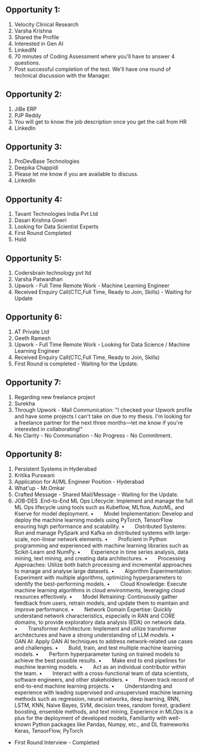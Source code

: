 ## Opportunity 1:

1. Velocity Clinical Research
2. Varsha Krishna
3. Shared the Profile
4. Interested in Gen AI
5. LinkedIN
6. 70 minutes of Coding Assessment where you'll have to answer 4 questions.
7. Post successful completion of the test. We'll have one round of technical discussion with the Manager.


## Opportunity 2:

1. JiBe ERP
2. PJP Reddy
3. You will get to know the job description once you get the call from HR
4. LinkedIn

 ## Opportunity 3: 
 
1. ProDevBase Technologies
2. Deepika Chappidi
3. Please let me know if you are available to discuss.
4. LinkedIn

## Opportunity 4:
1. Tavant Technologies India Pvt Ltd
2. Dasari Krishna Gowri
3. Looking for Data Scientist Experts
4. First Round Completed
5. Hold

## Opportunity 5:
1. Codersbrain technology pvt ltd 
2. Varsha Patwardhan
3. Upwork - Full Time Remote Work - Machine Learning Engineer
4. Received Enquiry Call(CTC,Full Time, Ready to Join, Skills) - Waiting for Update

## Opportunity 6:
1. AT Private Ltd
2. Geeth Ramesh
3. Upwork - Full Time Remote Work - Looking for Data Science / Machine Learning Engineer
4. Received Enquiry Call(CTC,Full Time, Ready to Join, Skills)
5. First Round is completed -  Waiting for the Update.

## Opportunity 7:
1. Regarding new freelance project
2. Surekha
3. Through Upwork - Mail Communication: "I checked your Upwork profile and have some projects I can't take on due to my thesis. I'm looking for a freelance partner for the next three months—let me know if you're interested in collaborating!"
4. No Clarity -  No Communiation - No Progress - No Commitment.
   
## Opportunity 8:
1. Persistent Systems in Hyderabad
2. Kritika Purswani
3. Application for AI/ML Engineer Position - Hyderabad
4. What'up  - Mr.Omkar
5. Crafted Message - Shared Mail/Message - Waiting for the Update.
6. JOB-DES
 .End-to-End ML Ops Lifecycle: Implement and manage the full ML Ops lifecycle using tools such as Kubeflow, MLflow, AutoML, and Kserve for model deployment.
•  Model Implementation: Develop and deploy the machine learning models using PyTorch, TensorFlow ensuring high performance and scalability.
•  Distributed Systems: Run and manage PySpark and Kafka on distributed systems with large-scale, non-linear network elements.
•  Proficient in Python programming and experienced with machine learning libraries such as Scikit-Learn and NumPy.
•  Experience in time series analysis, data mining, text mining, and creating data architectures.
•  Processing Approaches: Utilize both batch processing and incremental approaches to manage and analyse large datasets.
•  Algorithm Experimentation: Experiment with multiple algorithms, optimizing hyperparameters to identify the best-performing models.
•  Cloud Knowledge: Execute machine learning algorithms in cloud environments, leveraging cloud resources effectively.
•  Model Retraining: Continuously gather feedback from users, retrain models, and update them to maintain and improve performance.
•  Network Domain Expertise: Quickly understand network characteristics, especially in RAN and CORE domains, to provide exploratory data analysis (EDA) on network data.
•  Transformer Architecture: Implement and utilize transformer architectures and have a strong understanding of LLM models.
•  GAN AI: Apply GAN AI techniques to address network-related use cases and challenges.
•  Build, train, and test multiple machine learning models.
•  Perform hyperparameter tuning on trained models to achieve the best possible results.
•  Make end to end pipelines for machine learning models.
•  Act as an individual contributor within the team.
•  Interact with a cross-functional team of data scientists, software engineers, and other stakeholders.
•  Proven track record of end-to-end machine learning projects.
•  Understanding and experience with leading supervised and unsupervised machine learning methods such as regression, neural networks, deep learning, RNN, LSTM, KNN, Naive Bayes, SVM, decision trees, random forest, gradient boosting, ensemble methods, and text mining, Experience in MLOps is a plus for the deployment of developed models, Familiarity with well-known Python packages like Pandas, Numpy, etc., and DL frameworks Keras, TensorFlow, PyTorch

- First Round Interview - Completed
   
